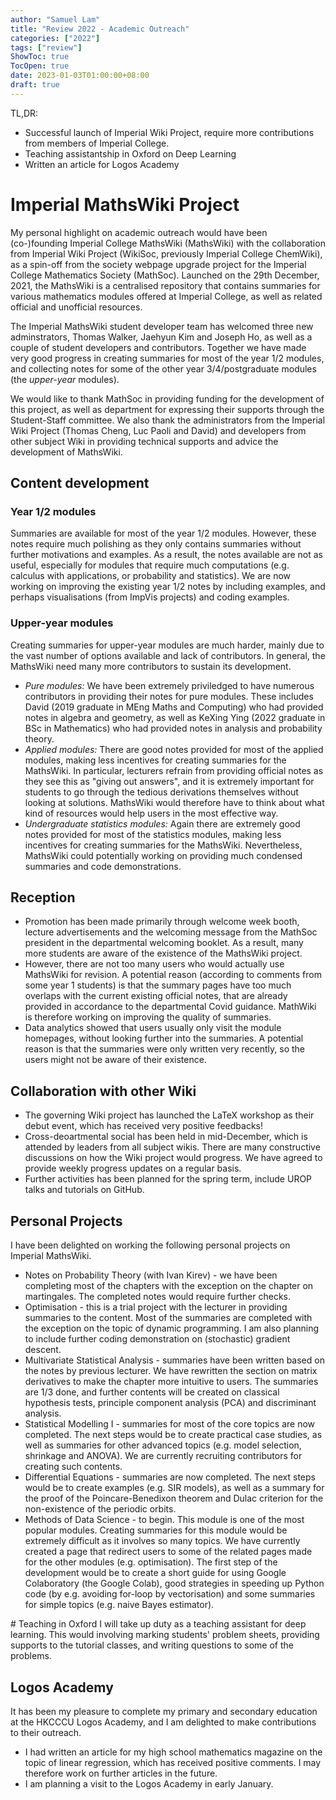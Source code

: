 ```yaml
---
author: "Samuel Lam"
title: "Review 2022 - Academic Outreach"
categories: ["2022"]
tags: ["review"]
ShowToc: true
TocOpen: true
date: 2023-01-03T01:00:00+08:00
draft: true
---
```


TL,DR:
- Successful launch of Imperial Wiki Project, require more contributions from members of Imperial College.
- Teaching assistantship in Oxford on Deep Learning
- Written an article for Logos Academy

# Imperial MathsWiki Project
My personal highlight on academic outreach would have been (co-)founding Imperial College MathsWiki (MathsWiki) with the collaboration from Imperial Wiki Project (WikiSoc, previously Imperial College ChemWiki), as a spin-off from the society webpage upgrade project for the Imperial College Mathematics Society (MathSoc). Launched on the 29th December, 2021, the MathsWiki is a centralised repository that contains summaries for various mathematics modules offered at Imperial College, as well as related official and unofficial resources.

The Imperial MathsWiki student developer team has welcomed three new adminstrators, Thomas Walker, Jaehyun Kim and Joseph Ho, as well as a couple of student developers and contributors. Together we have made very good progress in creating summaries for most of the year 1/2 modules, and collecting notes for some of the other year 3/4/postgraduate modules (the *upper-year* modules).

We would like to thank MathSoc in providing funding for the development of this project, as well as department for expressing their supports through the Student-Staff committee. We also thank the administrators from the Imperial Wiki Project (Thomas Cheng, Luc Paoli and David) and developers from other subject Wiki in providing technical supports and advice the development of MathsWiki.

## Content development

### Year 1/2 modules
Summaries are available for most of the year 1/2 modules. However, these notes require much polishing as they only contains summaries without further motivations and examples. As a result, the notes available are not as useful, especially for modules that require much computations (e.g. calculus with applications, or probability and statistics). We are now working on improving the existing year 1/2 notes by including examples, and perhaps visualisations (from ImpVis projects) and coding examples.

### Upper-year modules
Creating summaries for upper-year modules are much harder, mainly due to the vast number of options available and lack of contributors. In general, the MathsWiki need many more contributors to sustain its development.
- *Pure modules:* We have been extremely priviledged to have numerous contributors in providing their notes for pure modules. These includes David (2019 graduate in MEng Maths and Computing) who had provided notes in algebra and geometry, as well as KeXing Ying (2022 graduate in BSc in Mathematics) who had provided notes in analysis and probability theory.
- *Applied modules:* There are good notes provided for most of the applied modules, making less incentives for creating summaries for the MathsWiki. In particular, lecturers refrain from providing official notes as they see this as "giving out answers", and it is extremely important for students to go through the tedious derivations themselves without looking at solutions. MathsWiki would therefore have to think about what kind of resources would help users in the most effective way.
- *Undergraduate statistics modules:* Again there are extremely good notes provided for most of the statistics modules, making less incentives for creating summaries for the MathsWiki. Nevertheless, MathsWiki could potentially working on providing much condensed summaries and code demonstrations.

## Reception
- Promotion has been made primarily through welcome week booth, lecture advertisements and the welcoming message from the MathSoc president in the departmental welcoming booklet. As a result, many more students are aware of the existence of the MathsWiki project.
- However, there are not too many users who would actually use MathsWiki for revision. A potential reason (according to comments from some year 1 students) is that the summary pages have too much overlaps with the current existing official notes, that are already provided in accordance to the departmental Covid guidance. MathWiki is therefore working on improving the quality of summaries.
- Data analytics showed that users usually only visit the module homepages, without looking further into the summaries. A potential reason is that the summaries were only written very recently, so the users might not be aware of their existence.

## Collaboration with other Wiki
- The governing Wiki project has launched the LaTeX workshop as their debut event, which has received very positive feedbacks!
- Cross-deoartmental social has been held in mid-December, which is attended by leaders from all subject wikis. There are many constructive discussions on how the Wiki project would progress. We have agreed to provide weekly progress updates on a regular basis.
- Further activities has been planned for the spring term, include UROP talks and tutorials on GitHub.

## Personal Projects
I have been delighted on working the following personal projects on Imperial MathsWiki.
- Notes on Probability Theory (with Ivan Kirev) - we have been completing most of the chapters with the exception on the chapter on martingales. The completed notes would require further checks.
- Optimisation - this is a trial project with the lecturer in providing summaries to the content. Most of the summaries are completed with the exception on the topic of dynamic programming. I am also planning to include further coding demonstration on (stochastic) gradient descent.
- Multivariate Statistical Analysis - summaries have been written based on the notes by previous lecturer. We have rewritten the section on matrix derivatives to make the chapter more intuitive to users. The summaries are 1/3 done, and further contents will be created on classical hypothesis tests, principle component analysis (PCA) and discriminant analysis.
- Statistical Modelling I - summaries for most of the core topics are now completed. The next steps would be to create practical case studies, as well as summaries for other advanced topics (e.g. model selection, shrinkage and ANOVA). We are currently recruiting contributors for creating such contents.
- Differential Equations - summaries are now completed. The next steps would be to create examples (e.g. SIR models), as well as a summary for the proof of the Poincare-Benedixon theorem and Dulac criterion for the non-existence of the periodic orbits.
- Methods of Data Science - to begin. This module is one of the most popular modules. Creating summaries for this module would be extremely difficult as it involves so many topics. We have currently created a page that redirect users to some of the related pages made for the other modules (e.g. optimisation). The first step of the development would be to create a short guide for using Google Colaboratory (the Google Colab), good strategies in speeding up Python code (by e.g. avoiding for-loop by vectorisation) and some summaries for simple topics (e.g. naive Bayes estimator).

# Teaching in Oxford
I will take up duty as a teaching assistant for deep learning. This would involving marking students' problem sheets, providing supports to the tutorial classes, and writing questions to some of the problems.

## Logos Academy
It has been my pleasure to complete my primary and secondary education at the HKCCCU Logos Academy, and I am delighted to make contributions to their outreach.

- I had written an article for my high school mathematics magazine on the topic of linear regression, which has received positive comments. I may therefore work on further articles in the future.
- I am planning a visit to the Logos Academy in early January.